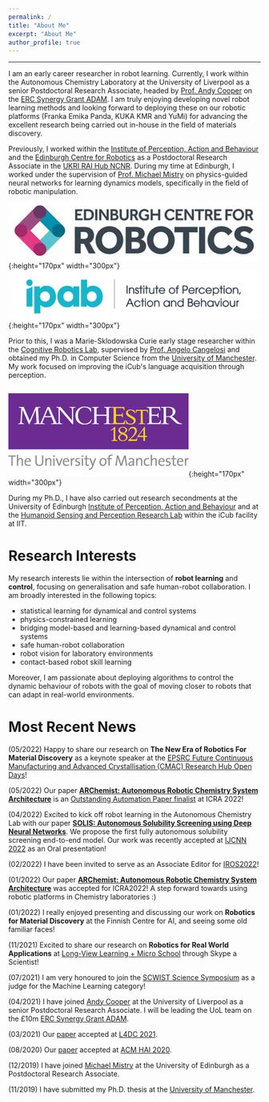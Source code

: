```yaml
---
permalink: /
title: "About Me"
excerpt: "About Me"
author_profile: true
---
```


------
I am an early career researcher in robot learning. Currently, I work within the Autonomous Chemistry Laboratory at the University of Liverpool as a senior Postdoctoral Research Associate, headed by [Prof. Andy Cooper](https://www.liverpool.ac.uk/chemistry/staff/andrew-cooper/) on the [ERC Synergy Grant ADAM](https://cordis.europa.eu/project/id/856405). I am truly enjoying developing novel robot learning methods and looking forward to deploying these on our robotic platforms (Franka Emika Panda, KUKA KMR and YuMi) for advancing the excellent research being carried out in-house in the field of materials discovery. 

Previously, I worked within the [Institute of Perception, Action and Behaviour](http://web.inf.ed.ac.uk/ipab) and the [Edinburgh Centre for Robotics](https://www.edinburgh-robotics.org/) as a Postdoctoral Research Associate in the [UKRI RAI Hub NCNR](https://www.ncnr.org.uk/). During my time at Edinburgh, I worked under the supervision of [Prof. Michael Mistry](https://homepages.inf.ed.ac.uk/mmistry/) on physics-guided neural networks for learning dynamics models, specifically in the field of robotic manipulation.  

![](/images/ecr.jpg){:height="170px" width="300px"} ![](/images/ipab.png){:height="170px" width="300px"}   

Prior to this, I was a Marie-Sklodowska Curie early stage researcher within the [Cognitive Robotics Lab](https://corolab.github.io/), supervised by [Prof. Angelo Cangelosi](https://www.research.manchester.ac.uk/portal/angelo.cangelosi.html) and obtained my Ph.D. in Computer Science from the [University of Manchester](https://www.manchester.ac.uk/). My work focused on improving the iCub's language acquisition through perception.  

![](/images/uom.jpeg){:height="170px" width="300px"}   

During my Ph.D., I have also carried out research secondments at the University of Edinburgh [Institute of Perception, Action and Behaviour](http://web.inf.ed.ac.uk/ipab) and at the [Humanoid Sensing and Perception Research Lab](https://www.iit.it/research/lines/humanoid-sensing-and-perception) within the iCub facility at IIT.

# Research Interests

My research interests lie within the intersection of **robot learning** and **control**, focusing on generalisation and safe human-robot collaboration. I am broadly interested in the following topics: 

* statistical learning for dynamical and control systems
* physics-constrained learning
* bridging model-based and learning-based dynamical and control systems
* safe human-robot collaboration 
* robot vision for laboratory environments
* contact-based robot skill learning

Moreover, I am passionate about deploying algorithms to control the dynamic behaviour of robots with the goal of moving closer to robots that can adapt in real-world environments.

# Most Recent News

(05/2022) Happy to share our research on __The New Era of Robotics For Material Discovery__ as a keynote speaker at the [EPSRC Future Continuous Manufacturing and Advanced Crystallisation (CMAC) Research Hub Open Days](https://cmac.ac.uk/events-database/cmac-open-day-2022-hub-and-articular-showcase)! 

(05/2022) Our paper [__ARChemist: Autonomous Robotic Chemistry System Architecture__](https://arxiv.org/abs/2204.13571) is an [Outstanding Automation Paper finalist](https://www.icra2022.org/program/awards) at ICRA 2022!


(04/2022) Excited to kick off robot learning in the Autonomous Chemistry Lab with our paper [__SOLIS: Autonomous Solubility Screening using Deep Neural Networks__](https://arxiv.org/abs/2203.10970). We propose the first fully autonomous solubility screening end-to-end model. Our work was recently accepted at [IJCNN 2022](https://wcci2022.org/) as an Oral presentation!

(02/2022) I have been invited to serve as an Associate Editor for [IROS2022](https://iros2022.org/)! 

(01/2022) Our paper [__ARChemist: Autonomous Robotic Chemistry System Architecture__](https://arxiv.org/abs/2204.13571) was accepted for ICRA2022! A step forward towards using robotic platforms in Chemistry laboratories :) 

(01/2022) I really enjoyed presenting and discussing our work on __Robotics for Material Discovery__ at the Finnish Centre for AI, and seeing some old familiar faces!

(11/2021) Excited to share our research on __Robotics for Real World Applications__ at [Long-View Learning + Micro School](https://twitter.com/long_view_atx/status/1460299755628773386) through Skype a Scientist! 

(07/2021) I am very honoured to join the [SCWIST Science Symposium](https://scwist.ca/forms/young-scientists-on-board/?swcfpc=1) as a judge for the Machine Learning category!

(04/2021) I have joined [Andy Cooper](https://www.liverpool.ac.uk/chemistry/staff/andrew-cooper/) at the University of Liverpool as a senior Postdoctoral Research Associate. I will be leading the UoL team on the £10m [ERC Synergy Grant ADAM](http://erc-adam.eu/).

(03/2021) Our [paper](http://proceedings.mlr.press/v144/pizzuto21a.html) accepted at [L4DC 2021](https://l4dc.ethz.ch/).

(08/2020) Our [paper](https://arxiv.org/abs/2008.13585) accepted at [ACM HAI 2020](http://hai-conference.net/hai2020/).

(12/2019) I have joined [Michael Mistry](http://homepages.inf.ed.ac.uk/mmistry/index.html) at the University of Edinburgh as a Postdoctoral Research Associate.

(11/2019) I have submitted my Ph.D. thesis at the [University of Manchester](https://www.cs.manchester.ac.uk/).



